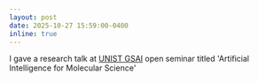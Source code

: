 ```yaml
---
layout: post
date: 2025-10-27 15:59:00-0400
inline: true
---
```


I gave a research talk at [UNIST GSAI](https://aigs.unist.ac.kr) open seminar titled 'Artificial Intelligence for Molecular Science'
